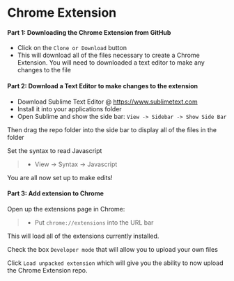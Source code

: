 Chrome Extension
================


#### Part 1: Downloading the Chrome Extension from GitHub

+ Click on the `Clone or Download` button
+ This will download all of the files necessary to create a Chrome Extension. You will need to downloaded a text editor to make any changes to the file

#### Part 2: Download a Text Editor to make changes to the extension

+ Download Sublime Text Editor @ https://www.sublimetext.com
+ Install it into your applications folder
+ Open Sublime and show the side bar: `View -> Sidebar -> Show Side Bar`

Then drag the repo folder into the side bar to display all of the files in the folder

Set the syntax to read Javascript
>- View -> Syntax -> Javascript

You are all now set up to make edits!

#### Part 3: Add extension to Chrome

Open up the extensions page in Chrome:
>- Put `chrome://extensions` into the URL bar

This will load all of the extensions currently installed. 

Check the box `Developer mode` that will allow you to upload your own files

Click `Load unpacked extension` which will give you the ability to now upload the Chrome Extension repo. 

